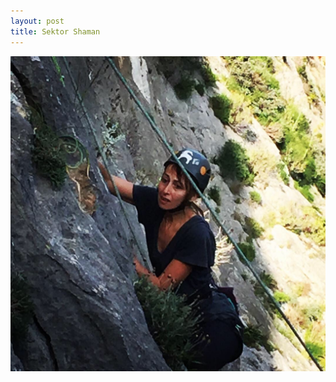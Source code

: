 ```yaml
---
layout: post
title: Sektor Shaman
---
```

![](/img/uploads/EB20B31B-8AE9-4011-8E41-CB0ADEB460F9.JPG)
